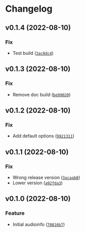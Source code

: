 # Changelog

<!--next-version-placeholder-->

## v0.1.4 (2022-08-10)
### Fix
* Test build ([`3ac8dc4`](https://github.com/haoxiangsnr/audioinfo/commit/3ac8dc4a2995db672a0d5b8a533ec113f54cfaaf))

## v0.1.3 (2022-08-10)
### Fix
* Remove doc build ([`be99020`](https://github.com/haoxiangsnr/audioinfo/commit/be99020939ecc405e240669c384d9a9c5868dec8))

## v0.1.2 (2022-08-10)
### Fix
* Add default options ([`9921311`](https://github.com/haoxiangsnr/audioinfo/commit/9921311221e7767926ae9edf5ed6d29d0e824139))

## v0.1.1 (2022-08-10)
### Fix
* Wrong release version ([`3acaab8`](https://github.com/haoxiangsnr/audioinfo/commit/3acaab87631e7b12a4cd887d74daee84a305e6b2))
* Lower version ([`a92fda3`](https://github.com/haoxiangsnr/audioinfo/commit/a92fda3b930de43f2d2231b0169a7a6821768a7e))

## v0.1.0 (2022-08-10)
### Feature
* Initial audioinfo ([`78816b7`](https://github.com/haoxiangsnr/audioinfo/commit/78816b72eb4a00ca1ded67be2dcec522f064f96e))